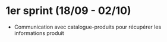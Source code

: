 # 1er sprint (18/09 - 02/10)

* Communication avec catalogue-produits pour récupérer les informations produit
